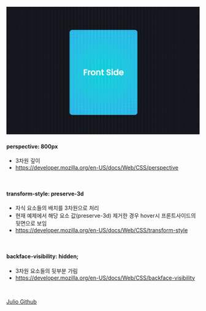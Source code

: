 ![Project thumbnail](./mov1.gif)

#### perspective: 800px

- 3차원 깊이
- https://developer.mozilla.org/en-US/docs/Web/CSS/perspective

<br>

#### transform-style: preserve-3d

- 자식 요소들의 배치를 3차원으로 처리
- 현재 예제에서 해당 요소 값(preserve-3d) 제거한 경우 hover시 프론트사이드의 뒷면으로 보임
- https://developer.mozilla.org/en-US/docs/Web/CSS/transform-style

<br>

#### backface-visibility: hidden;

- 3차원 요소들의 뒷부분 가림
- https://developer.mozilla.org/en-US/docs/Web/CSS/backface-visibility

<br>

[Julio Github](https://github.com/juliocodes-sm/Reels/tree/main/Cards/04)
